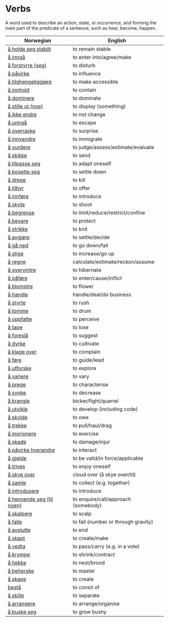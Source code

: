 # Verbs

A word used to describe an action, state, or occurrence, and forming the main part of the predicate of a sentence, such as hear, become, happen.

| Norwegian | English |
| --- | --- |
| [å holde seg stabilt](https://www.ordnett.no/search?language=no&phrase=å%20holde%20seg%20stabilt) | to remain stable |
| [å inngå](https://www.ordnett.no/search?language=no&phrase=å%20inngå) | to enter into/agree/make |
| [å forstyrre (seg)](https://www.ordnett.no/search?language=no&phrase=å%20forstyrre%20(seg)) | to disturb |
| [å påvirke](https://www.ordnett.no/search?language=no&phrase=å%20påvirke) | to influence |
| [å tilghengeliggjøre](https://www.ordnett.no/search?language=no&phrase=å%20tilghengeliggjøre) | to make accessible |
| [å innhold](https://www.ordnett.no/search?language=no&phrase=å%20innhold) | to contain |
| [å dominere](https://www.ordnett.no/search?language=no&phrase=å%20dominere) | to dominate |
| [å stille ut (noe)](https://www.ordnett.no/search?language=no&phrase=å%20stille%20ut%20(noe)) | to display (something) |
| [å ikke endre](https://www.ordnett.no/search?language=no&phrase=å%20ikke%20endre) | to not change |
| [å unngå](https://www.ordnett.no/search?language=no&phrase=å%20unngå) | to escape |
| [å overraske](https://www.ordnett.no/search?language=no&phrase=å%20overraske) | to surprise |
| [å innvandre](https://www.ordnett.no/search?language=no&phrase=å%20innvandre) | to immigrate |
| [å vurdere](https://www.ordnett.no/search?language=no&phrase=å%20vurdere) | to judge/assess/estimate/evaluate |
| [å skikke](https://www.ordnett.no/search?language=no&phrase=å%20skikke) | to send |
| [å tilpasse seg](https://www.ordnett.no/search?language=no&phrase=å%20tilpasse%20seg) | to adapt oneself |
| [å bosette seg](https://www.ordnett.no/search?language=no&phrase=å%20bosette%20seg) | to settle down |
| [å drepe](https://www.ordnett.no/search?language=no&phrase=å%20drepe) | to kill |
| [å tilbyr](https://www.ordnett.no/search?language=no&phrase=å%20tilbyr) | to offer |
| [å innføre](https://www.ordnett.no/search?language=no&phrase=å%20innføre) | to introduce |
| [å skyte](https://www.ordnett.no/search?language=no&phrase=å%20skyte) | to shoot |
| [å begrense](https://www.ordnett.no/search?language=no&phrase=å%20begrense) | to limit/reduce/restrict/confine |
| [å bevare](https://www.ordnett.no/search?language=no&phrase=å%20bevare) | to protect |
| [å strikke](https://www.ordnett.no/search?language=no&phrase=å%20strikke) | to knit |
| [å avgjøre](https://www.ordnett.no/search?language=no&phrase=å%20avgjøre) | to settle/decide |
| [å gå ned](https://www.ordnett.no/search?language=no&phrase=å%20gå%20ned) | to go down/fall |
| [å stige](https://www.ordnett.no/search?language=no&phrase=å%20stige) | to increase/go up |
| [å regne](https://www.ordnett.no/search?language=no&phrase=å%20regne) | calculate/estimate/reckon/assume |
| [å overvintre](https://www.ordnett.no/search?language=no&phrase=å%20overvintre) | to hibernate |
| [å påføre](https://www.ordnett.no/search?language=no&phrase=å%20påføre) | to enter/cause/inflict |
| [å blomstre](https://www.ordnett.no/search?language=no&phrase=å%20blomstre) | to flower |
| [å handle](https://www.ordnett.no/search?language=no&phrase=å%20handle) | handle/deal/do business |
| [å styrte](https://www.ordnett.no/search?language=no&phrase=å%20styrte) | to rush |
| [å tomme](https://www.ordnett.no/search?language=no&phrase=å%20tomme) | to drum |
| [å oppfatte](https://www.ordnett.no/search?language=no&phrase=å%20oppfatte) | to perceive |
| [å tape](https://www.ordnett.no/search?language=no&phrase=å%20tape) | to lose |
| [å foreslå](https://www.ordnett.no/search?language=no&phrase=å%20foreslå) | to suggest |
| [å dyrke](https://www.ordnett.no/search?language=no&phrase=å%20dyrke) | to cultivate |
| [å klage over](https://www.ordnett.no/search?language=no&phrase=å%20klage%20over) | to complain |
| [å føre](https://www.ordnett.no/search?language=no&phrase=å%20føre) | to guide/lead |
| [å utforske](https://www.ordnett.no/search?language=no&phrase=å%20utforske) | to explore |
| [å variere](https://www.ordnett.no/search?language=no&phrase=å%20variere) | to vary |
| [å prege](https://www.ordnett.no/search?language=no&phrase=å%20prege) | to characterise |
| [å synke](https://www.ordnett.no/search?language=no&phrase=å%20synke) | to decrease |
| [å krangle](https://www.ordnett.no/search?language=no&phrase=å%20krangle) | bicker/fight/quarrel |
| [å utvikle](https://www.ordnett.no/search?language=no&phrase=å%20utvikle) | to develop (including code) |
| [å skylde](https://www.ordnett.no/search?language=no&phrase=å%20skylde) | to owe |
| [å trekke](https://www.ordnett.no/search?language=no&phrase=å%20trekke) | to pull/haul/drag |
| [å morjonere](https://www.ordnett.no/search?language=no&phrase=å%20morjonere) | to exercise |
| [å skade](https://www.ordnett.no/search?language=no&phrase=å%20skade) | to damage/injur |
| [å påvirke hverandre](https://www.ordnett.no/search?language=no&phrase=å%20påvirke%20hverandre) | to interact |
| [å gjelde](https://www.ordnett.no/search?language=no&phrase=å%20gjelde) | to be valid/in force/applicable |
| [å trives](https://www.ordnett.no/search?language=no&phrase=å%20trives) | to enjoy oneself |
| [å skye over](https://www.ordnett.no/search?language=no&phrase=å%20skye%20over) | cloud over (å skye over/til) |
| [å samle](https://www.ordnett.no/search?language=no&phrase=å%20samle) | to collect (e.g. together) |
| [å introdusere](https://www.ordnett.no/search?language=no&phrase=å%20introdusere) | to introduce |
| [å henvende seg (til noen)](https://www.ordnett.no/search?language=no&phrase=å%20henvende%20seg%20(til%20noen)) | to enquire/call/approach (somebody) |
| [å skalpere](https://www.ordnett.no/search?language=no&phrase=å%20skalpere) | to scalp |
| [å falle](https://www.ordnett.no/search?language=no&phrase=å%20falle) | to fall (number or through gravity) |
| [å avslutte](https://www.ordnett.no/search?language=no&phrase=å%20avslutte) | to end |
| [å skapt](https://www.ordnett.no/search?language=no&phrase=å%20skapt) | to create/make |
| [å vedta](https://www.ordnett.no/search?language=no&phrase=å%20vedta) | to pass/carry (e.g. in a vote) |
| [å krympe](https://www.ordnett.no/search?language=no&phrase=å%20krympe) | to shrink/contract |
| [å hekke](https://www.ordnett.no/search?language=no&phrase=å%20hekke) | to nest/brood |
| [å beherske](https://www.ordnett.no/search?language=no&phrase=å%20beherske) | to master |
| [å skape](https://www.ordnett.no/search?language=no&phrase=å%20skape) | to create |
| [bestå](https://www.ordnett.no/search?language=no&phrase=bestå) | to consit of |
| [å skille](https://www.ordnett.no/search?language=no&phrase=å%20skille) | to separate |
| [å arrangere](https://www.ordnett.no/search?language=no&phrase=å%20arrangere) | to arrange/organise |
| [å buske seg](https://www.ordnett.no/search?language=no&phrase=å%20buske%20seg) | to grow bushy |

